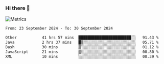 ### Hi there 👋

![Metrics](https://github.com/radoapx/radoapx/blob/main/github-metrics.svg)

<!--START_SECTION:waka-->

```txt
From: 23 September 2024 - To: 30 September 2024

Other           41 hrs 57 mins  ███████████████████████░░   91.43 %
Java            2 hrs 37 mins   █▒░░░░░░░░░░░░░░░░░░░░░░░   05.71 %
Bash            30 mins         ▒░░░░░░░░░░░░░░░░░░░░░░░░   01.12 %
JavaScript      21 mins         ▒░░░░░░░░░░░░░░░░░░░░░░░░   00.80 %
XML             10 mins         ░░░░░░░░░░░░░░░░░░░░░░░░░   00.39 %
```

<!--END_SECTION:waka-->

<!--
**radoapx/radoapx** is a ✨ _special_ ✨ repository because its `README.md` (this file) appears on your GitHub profile.

Here are some ideas to get you started:

- 🔭 I’m currently working on ...
- 🌱 I’m currently learning ...
- 👯 I’m looking to collaborate on ...
- 🤔 I’m looking for help with ...
- 💬 Ask me about ...
- 📫 How to reach me: ...
- 😄 Pronouns: ...
- ⚡ Fun fact: ...
-->
